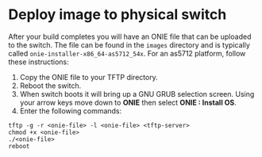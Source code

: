 # Deploy image to physical switch

After your build completes you will have an ONIE file that can be uploaded to the switch. The file can be found in the `images` directory and is typically called `onie-installer-x86_64-as5712_54x`. For an as5712 platform, follow these instructions:

1. Copy the ONIE file to your TFTP directory.
2. Reboot the switch.
3. When switch boots it will bring up a GNU GRUB selection screen.  Using your arrow keys move down to **ONIE** then select **ONIE : Install OS**.
4. Enter the following commands:
```
tftp -g -r <onie-file> -l <onie-file> <tftp-server>
chmod +x <onie-file>
./<onie-file>
reboot
```
